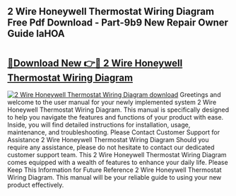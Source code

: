 ## 2 Wire Honeywell Thermostat Wiring Diagram Free Pdf Download - Part-9b9 New Repair Owner Guide laHOA

# <h2><a href="http://dfrtpp.blite.top/?on=2+Wire+Honeywell+Thermostat+Wiring+Diagram">🔗Download New 👉🔴 2 Wire Honeywell Thermostat Wiring Diagram</a></h2>

[![2 Wire Honeywell Thermostat Wiring Diagram download](https://i.imgur.com/lujVjoI.png)](http://dfrtpp.blite.top/?on=2+Wire+Honeywell+Thermostat+Wiring+Diagram)
Greetings and welcome to the user manual for your newly implemented system 2 Wire Honeywell Thermostat Wiring Diagram. This manual is specifically designed to help you navigate the features and functions of your product with ease. Inside, you will find detailed instructions for installation, usage, maintenance, and troubleshooting. Please Contact Customer Support for Assistance 2 Wire Honeywell Thermostat Wiring Diagram Should you require any assistance, please do not hesitate to contact our dedicated customer support team. This 2 Wire Honeywell Thermostat Wiring Diagram comes equipped with a wealth of features to enhance your daily life. Please Keep This Information for Future Reference 2 Wire Honeywell Thermostat Wiring Diagram. This manual will be your reliable guide to using your new product effectively.
